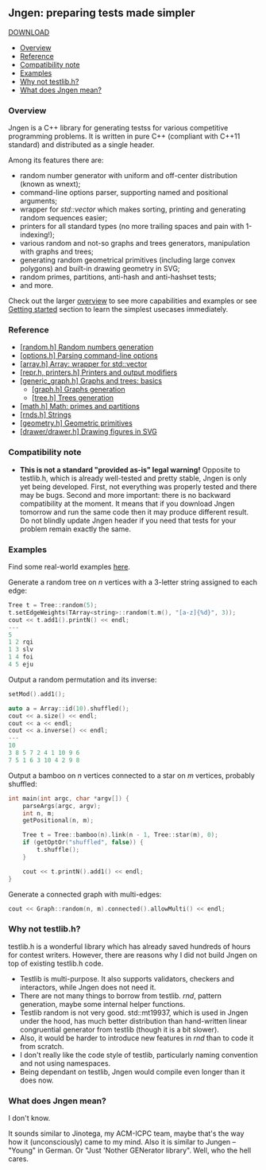 ## Jngen: preparing tests made simpler

[DOWNLOAD](https://raw.githubusercontent.com/ifsmirnov/jngen/master/jngen.h)

* [Overview](#overview)
* [Reference](#reference)
* [Compatibility note](#compatibility-note)
* [Examples](#examples)
* [Why not testlib.h?](#why-not-testlibh)
* [What does Jngen mean?](#what-does-jngen-mean)

### Overview

Jngen is a C++ library for generating testss for various competitive programming problems.
It is written in pure C++ (compliant with C++11 standard) and distributed as a single header.

Among its features there are:
* random number generator with uniform and off-center distribution (known as wnext);
* command-line options parser, supporting named and positional arguments;
* wrapper for *std::vector* which makes sorting, printing and generating random sequences easier;
* printers for all standard types (no more trailing spaces and pain with 1-indexing!);
* various random and not-so graphs and trees generators, manipulation with graphs and trees;
* generating random geometrical primitives (including large convex polygons) and built-in drawing geometry in SVG; 
* random primes, partitions, anti-hash and anti-hashset tests;
* and more.

Check out the larger [overview](/doc/overview.md) to see more capabilities and examples
or see [Getting started](/doc/getting_started.md) section to learn the simplest usecases immediately.

### Reference
* [[random.h] Random numbers generation](/doc/random.md)
* [[options.h] Parsing command-line options](/doc/getopt.md)
* [[array.h] Array: wrapper for std::vector](/doc/array.md)
* [[repr.h, printers.h] Printers and output modifiers](/doc/printers.md)
* [[generic_graph.h] Graphs and trees: basics](/doc/generic_graph.md)
    * [[graph.h] Graphs generation](/doc/graph.md)
    * [[tree.h] Trees generation](/doc/tree.md)
* [[math.h] Math: primes and partitions](/doc/math.md)
* [[rnds.h] Strings](/doc/strings.md)
* [[geometry.h] Geometric primitives](/doc/geometry.md)
* [[drawer/drawer.h] Drawing figures in SVG](/doc/drawer.md)

### Compatibility note
* **This is not a standard "provided as-is" legal warning!** Opposite to testlib.h, which is already well-tested and pretty stable, Jngen is only yet being developed. First, not everything was properly tested and there may be bugs. Second and more important: there is no backward compatibility at the moment. It means that if you download Jngen tomorrow and run the same code then it may produce different result. Do not blindly update Jngen header if you need that tests for your problem remain exactly the same.

### Examples
Find some real-world examples [here](/examples).

Generate a random tree on *n* vertices with a 3-letter string assigned to each edge:
```cpp
Tree t = Tree::random(5);
t.setEdgeWeights(TArray<string>::random(t.m(), "[a-z]{%d}", 3));
cout << t.add1().printN() << endl;
---
5
1 2 rqi
1 3 slv
1 4 foi
4 5 eju
```

Output a random permutation and its inverse:
```cpp
setMod().add1();

auto a = Array::id(10).shuffled();
cout << a.size() << endl;
cout << a << endl;
cout << a.inverse() << endl;
---
10
3 8 5 7 2 4 1 10 9 6
7 5 1 6 3 10 4 2 9 8
```

Output a bamboo on *n* vertices connected to a star on *m* vertices, probably shuffled:
```cpp
int main(int argc, char *argv[]) {
    parseArgs(argc, argv);
    int n, m;
    getPositional(n, m);

    Tree t = Tree::bamboo(n).link(n - 1, Tree::star(m), 0);
    if (getOptOr("shuffled", false)) {
        t.shuffle();
    }

    cout << t.printN().add1() << endl;
}
```

Generate a connected graph with multi-edges:
```cpp
cout << Graph::random(n, m).connected().allowMulti() << endl;
```

### Why not testlib.h?
testlib.h is a wonderful library which has already saved hundreds of hours for contest writers. However, there are reasons why I did not build Jngen on top of existing testlib.h code.

* Testlib is multi-purpose. It also supports validators, checkers and interactors, while Jngen does not need it.
* There are not many things to borrow from testlib. *rnd*, pattern generation, maybe some internal helper functions.
* Testlib random is not very good. std::mt19937, which is used in Jngen under the hood, has much better distribution than hand-written linear congruential generator from testlib (though it is a bit slower).
* Also, it would be harder to introduce new features in *rnd* than to code it from scratch.
* I don't really like the code style of testlib, particularly naming convention and not using namespaces.
* Being dependant on testlib, Jngen would compile even longer than it does now.

### What does Jngen mean?
I don't know.

It sounds similar to Jinotega, my ACM-ICPC team, maybe that's the way how it (unconsciously) came to my mind. Also it is similar to Jungen – "Young" in German. Or "Just 'Nother GENerator library". Well, who the hell cares.
